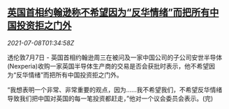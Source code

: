 <!--1625709663000-->
[英国首相约翰逊称不希望因为“反华情绪”而把所有中国投资拒之门外](https://cn.reuters.com/article/us-boris-johnson-china-investment-0708-idCNKCS2EE05A)
------

<div><i>2021-07-08T01:34:58Z</i></div><p>透伦敦7月7日 - 英国首相约翰逊周三在被问及一家中国公司的子公司安世半导体(Nexperia)收购一家英国半导体生产商的交易是否会获批时表示，他不希望因为“反华情绪”而把所有中国投资拒之门外。</p><p>“我想表明一个非常、非常重要的观点，因为……我不希望我们，不希望反华情绪导致我们把中国对英国的每一笔投资都赶走，”他对一个议会委员会表示。(完)</p>
